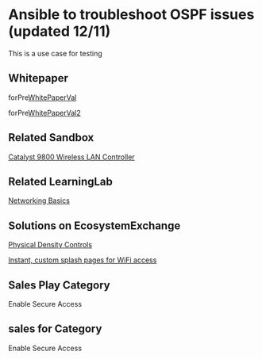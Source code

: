 Ansible to troubleshoot OSPF issues (updated 12/11)
=====================================
This is a use case for testing
 
 
 ## Whitepaper
forPre[WhitePaperVal](http://www.whitePaper.com/)

forPre[WhitePaperVal2](https://developer.cisco.com/certification/)

## Related Sandbox
[Catalyst 9800 Wireless LAN Controller](https://devnetsandbox.cisco.com/RM/Diagram/Index/9900a725-c584-42ae-8d51-3ac87533c5c5?diagramType=Topology)

## Related LearningLab
[Networking Basics](https://developer.cisco.com/learning/modules/networking-basics/)

## Solutions on EcosystemExchange
[Physical Density Controls](https://testing-developer.cisco.com/ecosystem/meraki/apps/5ed8fa69a0774c0a8cf97e9b/)

[Instant, custom splash pages for WiFi access](https://testing-developer.cisco.com/ecosystem/meraki/apps/5a6d16371df81231b1403a81/)


## Sales Play Category
Enable Secure Access

## sales for Category
Enable Secure Access
